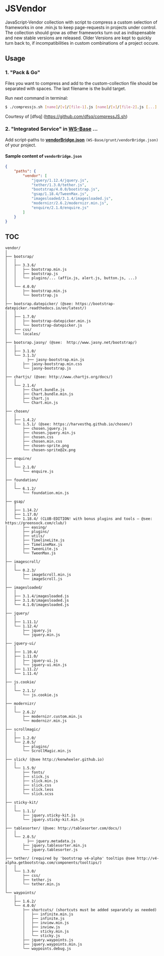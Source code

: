 # JSVendor
JavaScript-Vendor collection with script to compress a custom selection of frameworks in one .min.js to keep page-requests in projects under control. The collection should grow as other frameworks turn out as indispensable and new stable versions are released. Older Versions are kept to quickly turn back to, if incompatibilities in custom combinations of a project occure.

## Usage

### 1. "Pack & Go"  
Files you want to compress and add to the custom-collection file should be separated with spaces. The last filename is the build target.

Run next command in terminal:

```bash
$ ./compressjs.sh [name]/[v]/[file-1].js [name]/[v]/[file-2].js [...] ../[dest]/[target].min.js
```
Courtesy of [dfsq] (https://github.com/dfsq/compressJS.sh)

### 2. "Integrated Service" in [WS-Base](https://github.com/SirAnselot/WS-Base/) ...
Add script-paths to [**vendorBridge.json**](https://github.com/SirAnselot/WS-Base/blob/master/grunt/vendorBridge.json)  `(WS-Base/grunt/vendorBridge.json)` of your project.

#### Sample content of `vendorBridge.json` 
```json
{
    "paths": {
		"vendor": [
			"jquery/1.12.4/jquery.js",
			"tether/1.3.0/tether.js",
			"bootstrap/4.0.0/bootstrap.js",
			"gsap/1.18.4/TweenMax.js",
			"imagesloaded/3.1.4/imagesloaded.js",
			"modernizr/2.6.2/modernizr.min.js",
			"enquire/2.1.0/enquire.js"
		]
  	}
}
```


## TOC
```
vendor/
│
├── bootsrap/
│   │
│   ├── 3.3.6/
│   │   ├── bootstrap.min.js
│   │   ├── bootstrap.js
│   │   └── plugins/... (affix.js, alert.js, button.js, ...)
│   │
│   └── 4.0.0/
│       ├── bootstrap.min.js
│       └── bootstrap.js
│
├── bootsrap.datepicker/ (@see: https://bootstrap-datepicker.readthedocs.io/en/latest/)
│   │
│   ├── 1.7.0/  
│   │   ├── bootstrap-datepicker.min.js
│   │   └── bootstrap-datepicker.js
│   ├── css/
│   └── locales/
│
├── bootsrap.jasny/ (@see:	http://www.jasny.net/bootstrap/)
│   │
│   ├── 3.1.0/
│   └── 3.1.3/  
│		  ├── jasny-bootstrap.min.js
│       ├── jasny-bootstrap.min.css
│       └── jasny-bootstrap.js
│
├── chartjs/ (@see: http://www.chartjs.org/docs/)
│   │
│   └── 2.1.4/
│       ├── Chart.bundle.js
│       ├── Chart.bundle.min.js
│       ├── Chart.js
│       └── Chart.min.js
│
├── chosen/   
│   │
│   ├── 1.4.2/
│   └── 1.5.1/ (@see: https://harvesthq.github.io/chosen/)
│       ├── chosen.jquery.js
│       ├── chosen.jquery.min.js
│       ├── chosen.css
│       ├── chosen.min.css
│       ├── chosen-sprite.png
│       └── chosen-sprite@2x.png
│
├── enquire/  
│   │
│   └── 2.1.0/
│       └── enquire.js
│
├── foundation/  
│   │
│   └── 6.1.2/
│       └── foundation.min.js    
│
├── gsap/   
│   │
│   ├── 1.14.2/
│   ├── 1.17.0/
│   └── 1.18.4/ (CLUB-EDITION! with bonus plugins and tools – @see: https://greensock.com/club/)
│       ├── easing/
│       ├── plugins/
│       ├── utils/
│       ├── TimelineLite.js
│       ├── TimelineMax.js
│       ├── TweenLite.js
│       └── TweenMax.js
│
├── imagescroll/  
│   │
│   └── 0.2.3/
│       ├── imageScroll.min.js
│       └── imageScroll.js
│
├── imagesloaded/   
│   │
│   ├── 3.1.4/imagesloaded.js
│   ├── 3.1.8/imagesloaded.js
│   └── 4.1.0/imagesloaded.js
│
├── jquery/
│   │   
│   ├── 1.11.1/
│   └── 1.12.4/
│       ├── jquery.js
│       └── jquery.min.js
│
├── jquery-ui/
│   │   
│   ├── 1.10.4/
│   ├── 1.11.0/
│   │   ├── jquery-ui.js
│   │   └── jquery-ui.min.js                
│   ├── 1.11.2/
│   └── 1.11.4/
│
├── js.cookie/  
│   │
│   └── 2.1.1/
│       └── js.cookie.js
│
├── modernizr/  
│   │
│   └── 2.6.2/
│       ├── modernizr.custom.min.js
│       └── modernizr.min.js
│
├── scrollmagic/    
│   │
│   ├── 1.2.0/
│   └── 2.0.5/
│       ├── plugins/
│       └── ScrollMagic.min.js
│
├── slick/ (@see http://kenwheeler.github.io)
│   │
│   └── 1.5.9/
│       ├── fonts/
│       ├── slick.js
│       ├── slick.min.js
│       ├── slick.css
│       ├── slick.less
│       └── slick.scss
│
├── sticky-kit/  
│   │
│   └── 1.1.1/
│       ├── jquery.sticky-kit.js
│       └── jquery.sticky-kit.min.js
│
├── tablesorter/ (@see:	http://tablesorter.com/docs/)
│   │
│   └── 2.0.5/
│		  ├── jquery.metadata.js
│       ├── jquery.tablesorter.min.js
│       └── jquery.tablesorter.js
│
├── tether/ (required by 'bootstrap v4-alpha' tooltips @see http://v4-alpha.getbootstrap.com/components/tooltips/)
│   │
│   └── 1.3.0/
│       ├── css/
│       ├── tether.js
│       └── tether.min.js
│
└── waypoints/
    │
    ├── 1.6.2/
    └── 4.0.0/
        ├── shortcuts/ (shortcuts must be added separately as needed)
        │   ├── infinite.min.js
        │   ├── infinite.js
        │   ├── inview.min.js
        │   ├── inview.js
        │   ├── sticky.min.js
        │   └── sticky.js
        ├── jquery.waypoints.js     
        ├── jquery.waypoints.min.js
        └── waypoints.debug.js  	

```
